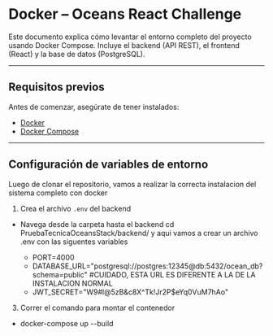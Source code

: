# Docker – Oceans React Challenge

Este documento explica cómo levantar el entorno completo del proyecto usando Docker Compose. Incluye el backend (API REST), el frontend (React) y la base de datos (PostgreSQL).

---

## Requisitos previos

Antes de comenzar, asegúrate de tener instalados:

- [Docker](https://www.docker.com/)
- [Docker Compose](https://docs.docker.com/compose/)

---

## Configuración de variables de entorno

Luego de clonar el repositorio, vamos a realizar la correcta instalacion del sistema completo con docker

1. Crea el archivo `.env` del backend

- Navega desde la carpeta hasta el backend cd PruebaTecnicaOceansStack/backend/ y aqui vamos a crear un archivo .env con las siguentes variables

    - PORT=4000
    - DATABASE_URL="postgresql://postgres:12345@db:5432/ocean_db?schema=public" #CUIDADO, ESTA URL ES DIFERENTE A LA DE LA INSTALACION NORMAL
    - JWT_SECRET="W9#l@5zB&c8X^Tk!Jr2P$eYq0VuM7hAo" 

3. Correr el comando para montar el contenedor

- docker-compose up --build